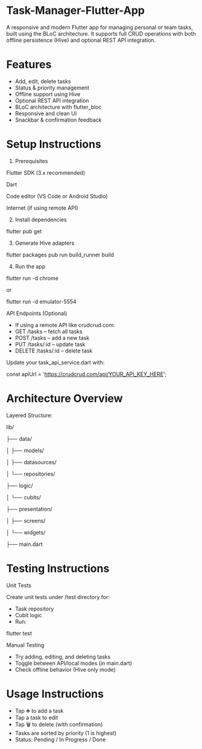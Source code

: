 # Task-Manager-Flutter-App
A responsive and modern Flutter app for managing personal or team tasks, built using the BLoC architecture. It supports full CRUD operations with both offline persistence (Hive) and optional REST API integration.

# Features
- Add, edit, delete tasks
- Status & priority management
- Offline support using Hive
- Optional REST API integration
- BLoC architecture with flutter_bloc
- Responsive and clean UI
- Snackbar & confirmation feedback

# Setup Instructions
1. Prerequisites

Flutter SDK (3.x recommended)

Dart

Code editor (VS Code or Android Studio)

Internet (if using remote API)

2. Install dependencies

flutter pub get

3. Generate Hive adapters

flutter packages pub run build_runner build

4. Run the app

flutter run -d chrome

or

flutter run -d emulator-5554


API Endpoints (Optional)
- If using a remote API like crudcrud.com:
- GET /tasks – fetch all tasks
- POST /tasks – add a new task
- PUT /tasks/:id – update task
- DELETE /tasks/:id – delete task

Update your task_api_service.dart with:

const apiUrl = 'https://crudcrud.com/api/YOUR_API_KEY_HERE';

# Architecture Overview
Layered Structure:

lib/

├── data/

│   ├── models/           

│   ├── datasources/      

│   └── repositories/     

├── logic/

│   └── cubits/           

├── presentation/

│   ├── screens/          

│   └── widgets/          

├── main.dart             

# Testing Instructions
Unit Tests

Create unit tests under /test directory for:
- Task repository
- Cubit logic
- Run:

flutter test

Manual Testing
- Try adding, editing, and deleting tasks
- Toggle between API/local modes (in main.dart)
- Check offline behavior (Hive only mode)

# Usage Instructions
- Tap ➕ to add a task
- Tap a task to edit
- Tap 🗑️ to delete (with confirmation)
- Tasks are sorted by priority (1 is highest)
- Status: Pending / In Progress / Done

